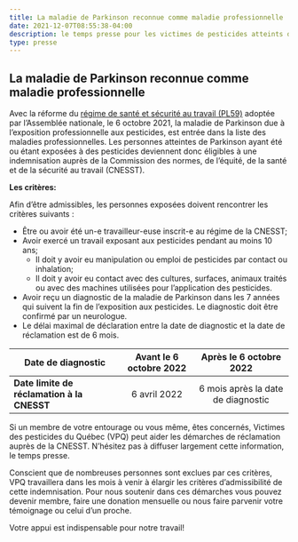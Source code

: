 ```yaml
---
title: La maladie de Parkinson reconnue comme maladie professionnelle
date: 2021-12-07T08:55:38-04:00
description: le temps presse pour les victimes de pesticides atteints de la maladie de Parkinson
type: presse 
---
```


## **La maladie de Parkinson reconnue comme maladie professionnelle**

Avec la réforme du [régime de santé et sécurité au travail (PL59)](http://www.assnat.qc.ca/fr/travaux-parlementaires/projets-loi/projet-loi-59-42-1.html) adoptée par l’Assemblée nationale, le 6 octobre 2021, la maladie de Parkinson due à l’exposition professionnelle aux pesticides, est entrée dans la liste des maladies professionnelles.
Les personnes atteintes de Parkinson ayant été ou étant exposées à des pesticides deviennent donc éligibles à une indemnisation auprès de la Commission des normes, de l’équité, de la santé et de la sécurité au travail (CNESST).

**Les critères:** 

Afin d’être admissibles, les personnes exposées doivent rencontrer les critères suivants :
- Être ou avoir été un-e travailleur-euse inscrit-e au régime de la CNESST;
- Avoir exercé un travail exposant aux pesticides pendant au moins 10 ans;
  - Il doit y avoir eu manipulation ou emploi de pesticides par contact ou inhalation;
  - Il doit y avoir eu contact avec des cultures, surfaces, animaux traités ou avec des machines utilisées pour l’application des pesticides.
- Avoir reçu un diagnostic de la maladie de Parkinson dans les 7 années qui suivent la fin de l’exposition aux pesticides. Le diagnostic doit être confirmé par un neurologue.
- Le délai maximal de déclaration entre la date de diagnostic et la date de réclamation est de 6 mois.

| Date de diagnostic                          | Avant le 6 octobre 2022 |       Après le 6 octobre 2022      |
|---------------------------------------------|:-----------------------:|:----------------------------------:|
| **Date limite de réclamation à la CNESST**  |       6 avril 2022      | 6 mois après la date de diagnostic |

Si un membre de votre entourage ou vous même, êtes concernés, Victimes des pesticides du Québec (VPQ) peut aider les démarches de réclamation auprès de la CNESST. N’hésitez pas à diffuser largement cette information, le temps presse.

Conscient que de nombreuses personnes sont exclues par ces critères, VPQ travaillera dans les mois à venir à élargir les critères d’admissibilité de cette indemnisation. Pour nous soutenir dans ces démarches vous pouvez devenir membre, faire une donation mensuelle ou nous faire parvenir votre témoignage ou celui d’un proche. 

Votre appui est indispensable pour notre travail!
